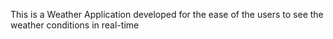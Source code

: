 This is a Weather Application developed for the ease of the users to see the weather conditions in real-time 
